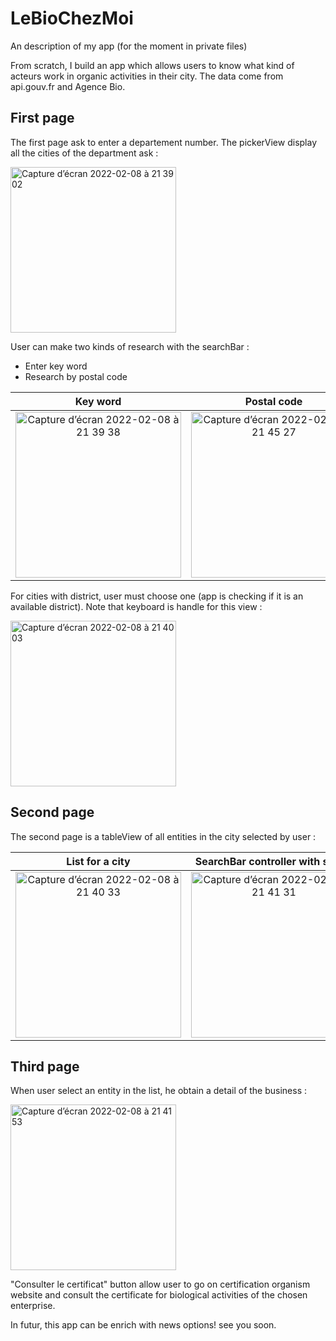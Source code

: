 # LeBioChezMoi
An description of my app (for the moment in private files)

From scratch, I build an app which allows users to know what kind of acteurs work in organic activities in their city.
The data come from api.gouv.fr and Agence Bio.

## First page

The first page ask to enter a departement number. The pickerView display all the cities of the department ask :

<img width="265" alt="Capture d’écran 2022-02-08 à 21 39 02" src="https://user-images.githubusercontent.com/79853433/153072216-483152a7-2144-414e-a87d-58988bf79998.png">

User can make two kinds of research with the searchBar : 
- Enter key word
- Research by postal code

|  Key word                 |      Postal code          |        No result
|:-------------------------:|:-------------------------:|:-------------------------:
<img width="265" alt="Capture d’écran 2022-02-08 à 21 39 38" src="https://user-images.githubusercontent.com/79853433/153072535-fb8fe301-94cd-45a3-8fb5-43c8708fe3e9.png"> | <img width="265" alt="Capture d’écran 2022-02-08 à 21 45 27" src="https://user-images.githubusercontent.com/79853433/153072684-fc03909a-e91d-41b2-8ead-e90a2147b316.png"> | <img width="265" alt="Capture d’écran 2022-02-08 à 21 49 00" src="https://user-images.githubusercontent.com/79853433/153073160-2a022ff5-e819-4f3f-947e-de80b5c01af1.png">

For cities with district, user must choose one (app is checking if it is an available district). Note that keyboard is handle for this view :

<img width="265" alt="Capture d’écran 2022-02-08 à 21 40 03" src="https://user-images.githubusercontent.com/79853433/153072781-77ce9f41-cb30-46d1-b992-f9045442129a.png">

## Second page

The second page is a tableView of all entities in the city selected by user :

List for a city            |  SearchBar controller with scope                
:-------------------------:|:-------------------------:
<img width="265" alt="Capture d’écran 2022-02-08 à 21 40 33" src="https://user-images.githubusercontent.com/79853433/153073350-ab0fb189-4d7a-404f-8d48-5e308ccb12a8.png"> | <img width="265" alt="Capture d’écran 2022-02-08 à 21 41 31" src="https://user-images.githubusercontent.com/79853433/153073526-cfcf87f4-af18-4899-9a03-180bf86aa9ef.png">


## Third page

When user select an entity in the list, he obtain a detail of the business : 

<img width="265" alt="Capture d’écran 2022-02-08 à 21 41 53" src="https://user-images.githubusercontent.com/79853433/153073585-6be2ab28-6931-413f-b765-6926029922bb.png">

"Consulter le certificat" button allow user to go on certification organism website and consult the certificate for biological activities of the chosen enterprise.

In futur, this app can be enrich with news options! see you soon.
